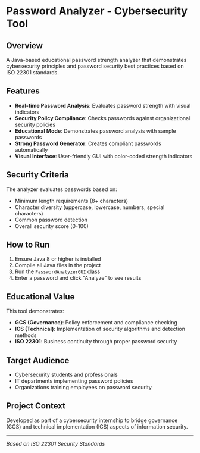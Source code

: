 # Password Analyzer - Cybersecurity Tool

## Overview
A Java-based educational password strength analyzer that demonstrates cybersecurity principles and password security best practices based on ISO 22301 standards.

## Features
- **Real-time Password Analysis**: Evaluates password strength with visual indicators
- **Security Policy Compliance**: Checks passwords against organizational security policies
- **Educational Mode**: Demonstrates password analysis with sample passwords
- **Strong Password Generator**: Creates compliant passwords automatically
- **Visual Interface**: User-friendly GUI with color-coded strength indicators

## Security Criteria
The analyzer evaluates passwords based on:
- Minimum length requirements (8+ characters)
- Character diversity (uppercase, lowercase, numbers, special characters)
- Common password detection
- Overall security score (0-100)

## How to Run
1. Ensure Java 8 or higher is installed
2. Compile all Java files in the project
3. Run the `PasswordAnalyzerGUI` class
4. Enter a password and click "Analyze" to see results

## Educational Value
This tool demonstrates:
- **GCS (Governance)**: Policy enforcement and compliance checking
- **ICS (Technical)**: Implementation of security algorithms and detection methods
- **ISO 22301**: Business continuity through proper password security

## Target Audience
- Cybersecurity students and professionals
- IT departments implementing password policies
- Organizations training employees on password security

## Project Context
Developed as part of a cybersecurity internship to bridge governance (GCS) and technical implementation (ICS) aspects of information security.

---
*Based on ISO 22301 Security Standards*
